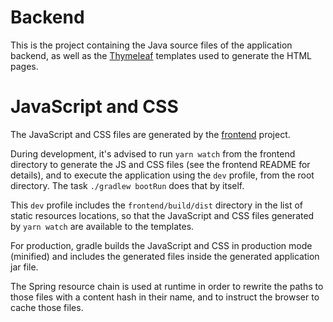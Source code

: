 # Backend

This is the project containing the Java source files of the application backend, as well as the 
[Thymeleaf](https://www.thymeleaf.org) templates used to generate the HTML pages.

# JavaScript and CSS

The JavaScript and CSS files are generated by the [frontend](../frontend/README.md) project.

During development, it's advised to run `yarn watch` from the frontend directory to generate the JS and
CSS files (see the frontend README for details), and to execute the application using the `dev` profile,
from the root directory. The task `./gradlew bootRun` does that by itself.

This `dev` profile includes the `frontend/build/dist` directory in the list of static resources locations,
so that the JavaScript and CSS files generated by `yarn watch` are available to the templates.

For production, gradle builds the JavaScript and CSS in production mode (minified) and includes
the generated files inside the generated application jar file.

The Spring resource chain is used at runtime in order to rewrite the paths to those files
with a content hash in their name, and to instruct the browser to cache those files.
